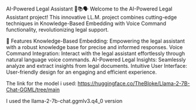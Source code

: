 AI-Powered Legal Assistant 🤖📚🗣️
Welcome to the AI-Powered Legal Assistant project! This innovative LL.M. project combines cutting-edge techniques in Knowledge-Based Embedding with Voice Command functionality, revolutionizing legal support.

🌟 Features
Knowledge-Based Embedding: Empowering the legal assistant with a robust knowledge base for precise and informed responses.
Voice Command Integration: Interact with the legal assistant effortlessly through natural language voice commands.
AI-Powered Legal Insights: Seamlessly analyze and extract insights from legal documents.
Intuitive User Interface: User-friendly design for an engaging and efficient experience.

The link for the model i used:
https://huggingface.co/TheBloke/Llama-2-7B-Chat-GGML/tree/main

I used the llama-2-7b-chat.ggmlv3.q4_0 version
